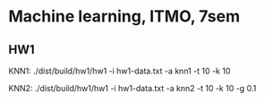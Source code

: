 # Machine learning, ITMO, 7sem

## HW1

KNN1:
    ./dist/build/hw1/hw1 -i hw1-data.txt -a knn1 -t 10 -k 10

KNN2:
    ./dist/build/hw1/hw1 -i hw1-data.txt -a knn2 -t 10 -k 10 -g 0.1
